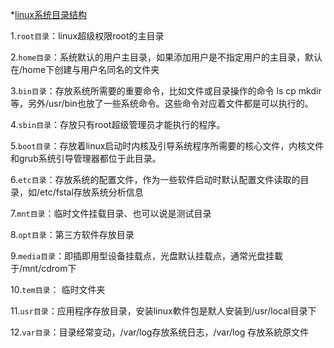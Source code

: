 *[linux系统目录结构](#linux系统目录结构)

1.``root目录``：linux超级权限root的主目录

2.``home目录``：系统默认的用户主目录，如果添加用户是不指定用户的主目录，默认在/home下创建与用户名同名的文件夹

3.``bin目录``：存放系统所需要的重要命令，比如文件或目录操作的命令 ls cp mkdir 等，另外/usr/bin也放了一些系统命令。这些命令对应着文件都是可以执行的。

4.``sbin目录``：存放只有root超级管理员才能执行的程序。

5.``boot目录``：存放着linux启动时内核及引导系统程序所需要的核心文件，内核文件和grub系统引导管理器都位于此目录。

6.``etc目录``：存放系统的配置文件，作为一些软件启动时默认配置文件读取的目录，如/etc/fstal存放系统分析信息

7.``mnt目录``：临时文件挂载目录、也可以说是测试目录

8.``opt目录``：第三方软件存放目录

9.``media目录``：即插即用型设备挂载点，光盘默认挂载点，通常光盘挂載于/mnt/cdrom下

10.``tem目录``： 临时文件夹

11.``usr目录``：应用程序存放目录，安装linux軟件包是默人安装到/usr/local目录下

12.``var目录``：目录经常变动，/var/log存放系统日志，/var/log 存放系統原文件

